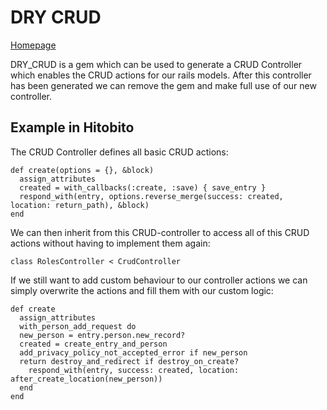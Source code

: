 # DRY CRUD

[Homepage](https://github.com/codez/dry_crud)

DRY_CRUD is a gem which can be used to generate a CRUD Controller which enables the CRUD actions for
our rails models. After this controller has been generated we can remove the gem and make full use of our
new controller.


## Example in Hitobito

The CRUD Controller defines all basic CRUD actions:

```
def create(options = {}, &block)
  assign_attributes
  created = with_callbacks(:create, :save) { save_entry }
  respond_with(entry, options.reverse_merge(success: created, location: return_path), &block)
end
```

We can then inherit from this CRUD-controller to access all of this CRUD actions without having to
implement them again:

`class RolesController < CrudController`

If we still want to add custom behaviour to our controller actions we can simply overwrite the actions and fill
them with our custom logic:

```
def create
  assign_attributes
  with_person_add_request do
  new_person = entry.person.new_record?
  created = create_entry_and_person
  add_privacy_policy_not_accepted_error if new_person
  return destroy_and_redirect if destroy_on_create?
    respond_with(entry, success: created, location: after_create_location(new_person))
  end
end
```


